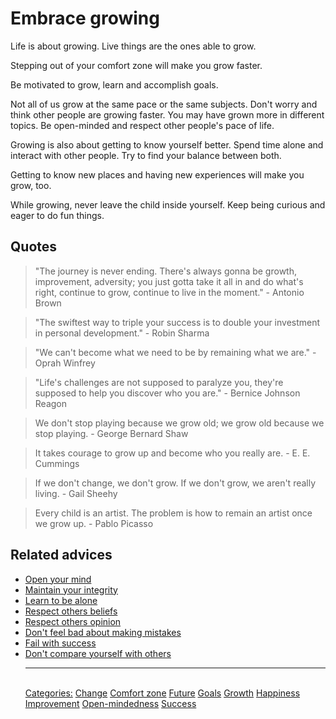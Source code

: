 # Embrace growing

Life is about growing. Live things are the ones able to grow.

Stepping out of your comfort zone will make you grow faster.

Be motivated to grow, learn and accomplish goals.

Not all of us grow at the same pace or the same subjects. Don't worry and think other people are growing faster. You may have grown more in different topics. Be open-minded and respect other people's pace of life.

Growing is also about getting to know yourself better. Spend time alone and interact with other people. Try to find your balance between both. 

Getting to know new places and having new experiences will make you grow, too.

While growing, never leave the child inside yourself. Keep being curious and eager to do fun things.

## Quotes

> "The journey is never ending. There's always gonna be growth, improvement, adversity; you just gotta take it all in and do what's right, continue to grow, continue to live in the moment." - Antonio Brown

> "The swiftest way to triple your success is to double your investment in personal development." - Robin Sharma

> "We can't become what we need to be by remaining what we are." - Oprah Winfrey

> "Life's challenges are not supposed to paralyze you, they're supposed to help you discover who you are." - Bernice Johnson Reagon

> We don't stop playing because we grow old; we grow old because we stop playing. - George Bernard Shaw

> It takes courage to grow up and become who you really are. - E. E. Cummings

> If we don't change, we don't grow. If we don't grow, we aren't really living. - Gail Sheehy

> Every child is an artist. The problem is how to remain an artist once we grow up. - Pablo Picasso

## Related advices

- [Open your mind](../Open%20your%20mind/index.md)
- [Maintain your integrity](../Maintain%20your%20integrity/index.md)
- [Learn to be alone](../Learn%20to%20be%20alone/index.md)
- [Respect others beliefs](../Respect%20others%20beliefs/index.md)
- [Respect others opinion](../Respect%20others%20opinion/index.md)
- [Don't feel bad about making mistakes](../We%20all%20make%20mistakes/index.md)
- [Fail with success](../Fail%20with%20success/index.md)
- [Don't compare yourself with others](../Don't%20compare%20yourself%20with%20others/index.md)<hr/><br/>[Categories:](Categories/index.md) [Change](Categories/Change.md) [Comfort zone](Categories/Comfort%20zone.md) [Future](Categories/Future.md) [Goals](Categories/Goals.md) [Growth](Categories/Growth.md) [Happiness](Categories/Happiness.md) [Improvement](Categories/Improvement.md) [Open-mindedness](Categories/Open-mindedness.md) [Success](Categories/Success.md)
